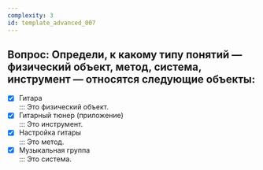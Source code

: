 ```yaml
---
complexity: 3
id: template_advanced_007
---
```

## Вопрос: Определи, к какому типу понятий — физический объект, метод, система, инструмент — относятся следующие объекты:

- [x] Гитара  
  ::: Это физический объект.  
- [x] Гитарный тюнер (приложение)  
  ::: Это инструмент.  
- [x] Настройка гитары  
  ::: Это метод.  
- [x] Музыкальная группа  
  ::: Это система.